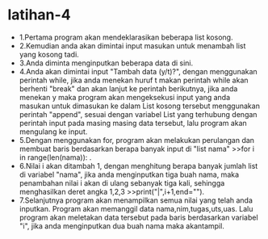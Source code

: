 # latihan-4
* 1.Pertama program akan mendeklarasikan beberapa list kosong.
* 2.Kemudian anda akan dimintai input masukan untuk menambah list yang kosong tadi.
* 3.Anda diminta menginputkan beberapa data di sini.
* 4.Anda akan dimintai input "Tambah data (y/t)?", dengan menggunakan perintah while, jika anda menekan huruf t makan perintah while
akan berhenti "break" dan akan lanjut ke perintah berikutnya, jika anda menekan y maka program akan mengeksekusi input yang anda
masukan untuk dimasukan ke dalam List kosong tersebut menggunakan perintah "append", sesuai dengan variabel List yang terhubung dengan
perintah input pada masing masing data tersebut, lalu program akan mengulang ke input.
* 5.Dengan menggunakan for, program akan melakukan perulangan dan membuat baris berdasarkan berapa banyak input di "list nama" >>for i
in range(len(nama)): .
* 6.Nilai i akan ditambah 1, dengan menghitung berapa banyak jumlah list di variabel "nama", jika anda menginputkan tiga buah nama, maka
penambahan nilai i akan di ulang sebanyak tiga kali, sehingga menghasilkan deret angka 1,2,3 >>print("|",i+1,end="").
* 7.Selanjutnya program akan menampilkan semua nilai yang telah anda inputkan.
Program akan memanggil data nama,nim,tugas,uts,uas.
Lalu program akan meletakan data tersebut pada baris berdasarkan variabel "i", jika anda menginputkan dua buah nama maka akantampil.
